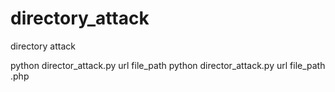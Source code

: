 # directory_attack

directory attack 

python director_attack.py url file_path
python director_attack.py url file_path .php
